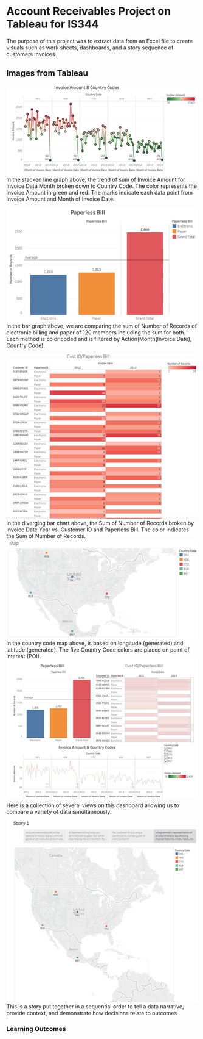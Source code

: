 # Account Receivables Project on Tableau for IS344

The purpose of this project was to extract data from an Excel file to create visuals such as work sheets, dashboards, and a story sequence of customers invoices. 

## Images from Tableau   

![Invoice Amount and Country Codes](screenshots/image-one.png)
In the stacked line graph above, the trend of sum of Invoice Amount for Invoice Data Month broken down to Country Code. The color represents the Invoice Amount in green and red. The marks indicate each data point from Invoice Amount and Month of Invoice Date.

![Paperless Bill](screenshots/image-two.png)
In the bar graph above, we are comparing the sum of Number of Records of electronic billing and paper of 120 members including the sum for both. Each method is color coded and is filtered by Action(Month(Invoice Date), Country Code). 

![Customer ID / Paperless Bill](screenshots/image-three.png)
In the diverging bar chart above, the Sum of Number of Records broken by Invoice Date Year vs. Customer ID and Paperless Bill. The color indicates the Sum of Number of Records. 
![Country Code Map](screenshots/image-four.png)
In the country code map above, is based on longitude (generated) and latitude (generated). The five Country Code colors are placed on point of interest (POI). 
![Accounts Receivables Dashboard](screenshots/image-five.png)
Here is a collection of several views on this dashboard allowing us to compare a variety of data simultaneously. 

![Story Map](screenshots/image-six.png)
This is a story put together in a sequential order to tell a data narrative, provide context, and demonstrate how decisions relate to outcomes. 

### Learning Outcomes

